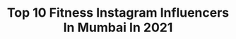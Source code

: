---
title: Top 10 Fitness Instagram Influencers In Mumbai In 2021
description: >-
  Find top fitness Instagram influencers in Mumbai in 2021. Most popular hashtags: #fitness #india #mumbai #instagood.
platform: Instagram
hits: 567
text_top: Discover the top-rated Instagram accounts on inBeat.
text_bottom: inBeat holds 567 Instagram influencers like this in Mumbai, India for you to contact.
profiles:
  - username: "amigammi"
    fullname: >-
      Ami Gami
    bio: >-
      Traveler | Designer | Fitness 🇮🇳 Mumbai, India ✉️ amigami28@gmail.com
    location: "India"
    followers: 4027
    engagement: 1290
    commentsToLikes: 0.047232
    id: ck15s9qg0bwtq0i19petvsua9
    verified: false
    hashtags: "#meinbhiphotographer, #karnataka, #indiapictures, #streetofmaharashtra"
  - username: "mishal.raheja"
    fullname: >-
      Mishal.Raheja
    bio: >-
      Music video released : https://youtu.be/Qg_uAf8C73A
    location: "India"
    followers: 365844
    engagement: 157
    commentsToLikes: 0.044838
    id: ck0tu32t25f3d0i190izvfbda
    verified: true
    hashtags: "#fitness, #mumbai, #fitwithmish, #mishalraheja"
  - username: "models_of_mh_09_"
    fullname: >-
      kolhapuri_models_shootout_🔥
    bio: >-
      💪जगात भारी आम्ही कोल्हापूरी🚩 👉Believe Yourself 📸Fashion Lifestyles ❤Platform To ShowYour Talent👔 Use👉#models_of_mh_09_
    location: "India"
    followers: 59578
    engagement: 175
    commentsToLikes: 0.101581
    id: ck0twnd1jg0qo0i19zzynlb96
    verified: false
    hashtags: ""
  - username: "sunny_kalra55"
    fullname: >-
      Sunny kalra official
    bio: >-
      Entertainer | Influencer Indore, India 📍 For Brand Collaboration 👇 Managed By @themadinfluence
    location: "India"
    followers: 238101
    engagement: 253
    commentsToLikes: 0.012512
    id: ck0tu0e6752sv0i195seey2z6
    verified: false
    hashtags: "#indore, #reels, #selfie, #art"
  - username: "vinitaaaa1420"
    fullname: >-
      Vinita Rai
    bio: >-
      22, Indian🇮🇳 DM for “ONLY PAID” Collab & Promotions 📩 Email-raivinita04@gmail.com
    location: "India"
    followers: 10469
    engagement: 1093
    commentsToLikes: 0.022804
    id: ckf5rl3smd28n0j236utjsfkp
    verified: false
    hashtags: "#fitindiamovement, #fitnessmodel, #fitnessblogger, #diet"
  - username: "shubham_singh_kingsunited"
    fullname: >-
      Shubham singh
    bio: >-
      THE KINGS INSTRUCTOR AT @kings_united_india DM for Paid collaboration CONTEMPORARY | NEW SCHOOl HIP HOP | URBAN | LYRICAL BLOGGER | ACTOR
    location: "India"
    followers: 29287
    engagement: 7233
    commentsToLikes: 0.023300
    id: ck5znig5woj100i14muky9il2
    verified: false
    hashtags: "#dancers, #dancechallenge, #nehakakkar, #insta"
  - username: "sana__farzana"
    fullname: >-
      page 4 Freaky girls  Ⓜ️
    bio: >-
      🅿️®️omotion 🅿️🅰️ID PARTNERSHIP DM #KASARAGOD INBOX . Friend for Ę'vęr single....🆔↘️ @mallu_insta_life @shahina.musthafa1 @shameena3_ @zuhara_1
    location: "India"
    followers: 207853
    engagement: 176
    commentsToLikes: 0.013749
    id: ck9wosnjh6g630j785nuha7h4
    verified: false
    hashtags: "#keralagodsowncountry, #kl01, #tirur, #lovequotes"
  - username: "alchemicbeautybyisha"
    fullname: >-
      Alchemic Beauty - Isha Mahabal
    bio: >-
      Hair and makeup professional•Amateur beauty blogger who believes in self love and healthy living. Trained in USA (Los Angeles) ☎️9136567774 📍Mumbai
    location: "India"
    followers: 8150
    engagement: 593
    commentsToLikes: 0.015565
    id: ckap4rjyz8k500i78z0g53dyw
    verified: false
    hashtags: "#alchemicbeautybyisha, #makeup, #balayage, #hair"
  - username: "arsha.basheer"
    fullname: >-
      ARSHU BASHEER [DUBAI]
    bio: >-
      🖤SINCE 96 . business 🇦🇪 . married 🥰 @hizz__path_
    location: "India"
    followers: 223512
    engagement: 254
    commentsToLikes: 0.029737
    id: ck8taadvjqzk90j78n2h5p5rk
    verified: false
    hashtags: "#qatar, #bahrain, #dubai, #burjkhalifa"
  - username: "mallu_insta_life"
    fullname: >-
      mallu_insta_life 100k
    bio: >-
      💥#Socialmedia #promotion ✳️#paidpartnership 👇 wtsp 7559878002 . കോമഡിയും, തമാശയും, ആക്ഷന് വീഡിയോകലും കാണുന്നതിനായി ഈ പേജ് ഫോളോ ചെയ്യൂ😉 . 📥
    location: "India"
    followers: 97138
    engagement: 156
    commentsToLikes: 0.024989
    id: ck9hc42i0joiy0j78w6mhdb6v
    verified: false
    hashtags: "#idukki, #keralagram, #malayalamcinema, #monjathiez"
---